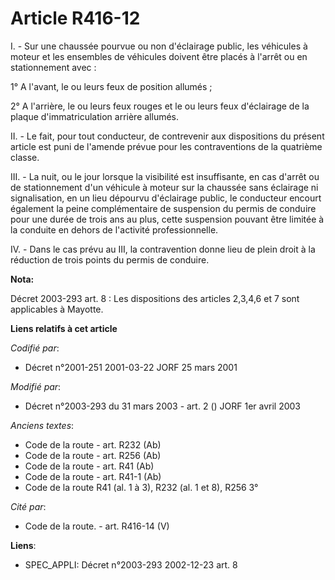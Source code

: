 # Article R416-12

I. - Sur une chaussée pourvue ou non d'éclairage public, les véhicules à moteur et les ensembles de véhicules doivent être
placés à l'arrêt ou en stationnement avec :

1° A l'avant, le ou leurs feux de position allumés ;

2° A l'arrière, le ou leurs feux rouges et le ou leurs feux d'éclairage de la plaque d'immatriculation arrière allumés.

II. - Le fait, pour tout conducteur, de contrevenir aux dispositions du présent article est puni de l'amende prévue pour les
contraventions de la quatrième classe.

III. - La nuit, ou le jour lorsque la visibilité est insuffisante, en cas d'arrêt ou de stationnement d'un véhicule à moteur
sur la chaussée sans éclairage ni signalisation, en un lieu dépourvu d'éclairage public, le conducteur encourt également la
peine complémentaire de suspension du permis de conduire pour une durée de trois ans au plus, cette suspension pouvant être
limitée à la conduite en dehors de l'activité professionnelle.

IV. - Dans le cas prévu au III, la contravention donne lieu de plein droit à la réduction de trois points du permis de
conduire.

**Nota:**

Décret 2003-293 art. 8 : Les dispositions des articles 2,3,4,6 et 7 sont applicables à Mayotte.

**Liens relatifs à cet article**

_Codifié par_:

  - Décret n°2001-251 2001-03-22 JORF 25 mars 2001

_Modifié par_:

  - Décret n°2003-293 du 31 mars 2003 - art. 2 () JORF 1er avril 2003

_Anciens textes_:

  - Code de la route - art. R232 (Ab)
  - Code de la route - art. R256 (Ab)
  - Code de la route - art. R41 (Ab)
  - Code de la route - art. R41-1 (Ab)
  - Code de la route R41 (al. 1 à 3), R232 (al. 1 et 8), R256 3°

_Cité par_:

  - Code de la route. - art. R416-14 (V)

**Liens**:

  - SPEC_APPLI: Décret n°2003-293 2002-12-23 art. 8
